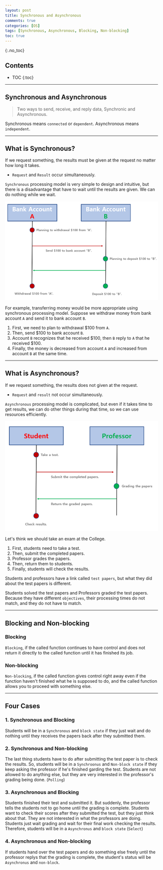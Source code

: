 ```yaml
---
layout: post
title: Synchronous and Asynchronous
comments: true
categories: [OS]
tags: [Synchronous, Asynchronous, Blocking, Non-blocking]
toc: true
---
```

{:.no_toc}
## Contents

- TOC
 {:toc}
---

## Synchronous and Asynchronous

> Two ways to send, receive, and reply data, Synchronic and Asynchronous.

Synchronous means `connected` or `dependent`. Asynchronous means `independent`.

---

## What is Synchronous?

If we request something, the results must be given at the request no matter how long it takes.

- `Request` and `Result` occur simultaneously.

`Synchronous` processing model is very simple to design and intuitive, but there is a disadvantage that have to wait until the results are given. We can do nothing while we wait.

![CQ2](/public/images/AAS1.PNG)

For example, transferring money would be more appropriate using synchronous processing model.
Suppose we withdraw money from bank account `A` and send it to bank account `B`.

1. First, we need to plan to withdrawal \$100 from `A`.
2. Then, send \$100 to bank account `B`.
3. Account `B` recognizes that he received $100, then `B` reply to `A` that he received $100.
4. Finally, the money is decreased from account `A` and increased from account `B` at the same time.

---

## What is Asynchronous?

If we request something, the results does not given at the request.

- `Request` and `result` not occur simultaneously.

`Asynchronous` processing model is complicated, but even if it takes time to get results, we can do other things during that time, so we can use resources efficiently.

![CQ2](/public/images/AAS2.PNG)

Let's think we should take an exam at the College.

1. First, students need to take a test.
2. Then, submit the completed papers.
3. Professor grades the papers.
4. Then, return them to students.
5. Finally, students will check the results.

Students and professors have a link called `test papers`, but what they did about the test papers is different.

Students solved the test papers and Professors graded the test papers.
Because they have different `objectives`, their processing times do not match, and they do not have to match.

---

## Blocking and Non-blocking

### Blocking

`Blocking`, if the called function continues to have control and does not return it directly to the called function until it has finished its job.

### Non-blocking

`Non-blocking`, if the called function gives control right away even if the function haven't finished what he is supposed to do, and the called function allows you to proceed with something else.

---
## Four Cases

### 1. Synchronous and Blocking

Students will be in a `Synchronous` and `block state` if they just wait and do nothing until they receives the papers back after they submitted them.

### 2. Synchronous and Non-blocking

The last thing students have to do after submitting the test paper is to check the results. So, students will be in a `Synchroonus` and `Non-block state` if they keep asking the professor if he's finished garding the test. Students are not allowed to do anything else, but they are very interested in the professor's grading being done. (`Polling`)

### 3. Asynchronous and Blocking

Students finished their test and submitted it. But suddenly, the professor tells the students not to go home until the grading is complete. Students want to check their scores after they submitted the test, but they just think about that. They are not interested in what the professors are doing. Students just wait grading and wait for their final work checking the results. Therefore, students will be in a `Asynchronus` and `block state` (`Select`)

### 4. Asynchronous and Non-blocking

If students hand over the test papers and do something else freely until the professor replys that the grading is complete, the student's status will be `Asynchronus` and `non-block`.
